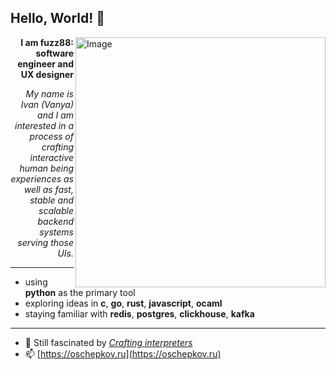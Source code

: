## Hello, World! 👋
<img src="https://raw.githubusercontent.com/MicaelliMedeiros/micaellimedeiros/master/image/computer-illustration.png" min-width="400px" max-width="400px" width="400px" align="right" alt="Image">

<p align="right"><b>I am fuzz88: software engineer and UX designer</b></p>

<p align="right"><i>My name is Ivan (Vanya) and I am interested in a process of crafting interactive human being experiences as well as fast, stable and scalable backend systems serving those UIs.</i></p>

---

<p align="left">
  
- using __python__ as the primary tool
- exploring ideas in __c__, __go__, __rust__, __javascript__, __ocaml__
- staying familiar with __redis__, __postgres__, __clickhouse__, __kafka__

</p>

---

- 🌱 Still fascinated by [*Crafting interpreters*](https://craftinginterpreters.com/a-bytecode-virtual-machine.html)
- 📫 [https://oschepkov.ru](https://oschepkov.ru)

